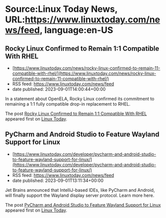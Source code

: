 # Source:Linux Today News, URL:https://www.linuxtoday.com/news/feed, language:en-US

## Rocky Linux Confirmed to Remain 1:1 Compatible With RHEL
 - [https://www.linuxtoday.com/news/rocky-linux-confirmed-to-remain-11-compatible-with-rhel/](https://www.linuxtoday.com/news/rocky-linux-confirmed-to-remain-11-compatible-with-rhel/)
 - RSS feed: https://www.linuxtoday.com/news/feed
 - date published: 2023-09-01T14:00:44+00:00

<p>In a statement about OpenELA, Rocky Linux confirmed its commitment to remaining a 1:1 fully compatible drop-in replacement to RHEL.</p>
<p>The post <a href="https://www.linuxtoday.com/news/rocky-linux-confirmed-to-remain-11-compatible-with-rhel/" rel="nofollow">Rocky Linux Confirmed to Remain 1:1 Compatible With RHEL</a> appeared first on <a href="https://www.linuxtoday.com" rel="nofollow">Linux Today</a>.</p>

## PyCharm and Android Studio to Feature Wayland Support for Linux
 - [https://www.linuxtoday.com/developer/pycharm-and-android-studio-to-feature-wayland-support-for-linux/](https://www.linuxtoday.com/developer/pycharm-and-android-studio-to-feature-wayland-support-for-linux/)
 - RSS feed: https://www.linuxtoday.com/news/feed
 - date published: 2023-09-01T13:11:34+00:00

<p>Jet Brains announced that IntelliJ-based IDEs, like PyCharm and Android, will finally support the Wayland display server protocol. Learn more here.</p>
<p>The post <a href="https://www.linuxtoday.com/developer/pycharm-and-android-studio-to-feature-wayland-support-for-linux/" rel="nofollow">PyCharm and Android Studio to Feature Wayland Support for Linux</a> appeared first on <a href="https://www.linuxtoday.com" rel="nofollow">Linux Today</a>.</p>

